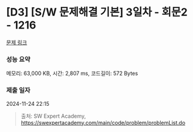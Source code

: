 # [D3] [S/W 문제해결 기본] 3일차 - 회문2 - 1216 

[문제 링크](https://swexpertacademy.com/main/code/problem/problemDetail.do?contestProbId=AV14Rq5aABUCFAYi) 

### 성능 요약

메모리: 63,000 KB, 시간: 2,807 ms, 코드길이: 572 Bytes

### 제출 일자

2024-11-24 22:15



> 출처: SW Expert Academy, https://swexpertacademy.com/main/code/problem/problemList.do